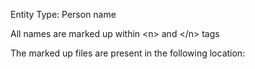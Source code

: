 
Entity Type: Person name

All names are marked up within \<n\> and \</n\> tags

The marked up files are present in the following location:


